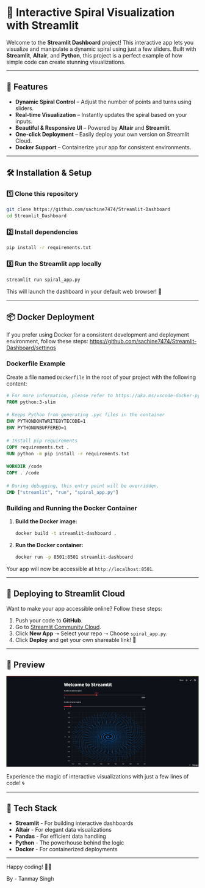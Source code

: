 # 🚀 Interactive Spiral Visualization with Streamlit

Welcome to the **Streamlit Dashboard** project! This interactive app lets you visualize and manipulate a dynamic spiral using just a few sliders. Built with **Streamlit**, **Altair**, and **Python**, this project is a perfect example of how simple code can create stunning visualizations.

---

## 🎨 Features
- **Dynamic Spiral Control** – Adjust the number of points and turns using sliders.
- **Real-time Visualization** – Instantly updates the spiral based on your inputs.
- **Beautiful & Responsive UI** – Powered by **Altair** and **Streamlit**.
- **One-click Deployment** – Easily deploy your own version on Streamlit Cloud.
- **Docker Support** – Containerize your app for consistent environments.

---

## 🛠️ Installation & Setup

### 1️⃣ Clone this repository
```bash
git clone https://github.com/sachine7474/Streamlit-Dashboard
cd Streamlit_Dashboard
```

### 2️⃣ Install dependencies
```bash
pip install -r requirements.txt
```

### 3️⃣ Run the Streamlit app locally
```bash
streamlit run spiral_app.py
```

This will launch the dashboard in your default web browser! 🎉

---

## 📦 Docker Deployment

If you prefer using Docker for a consistent development and deployment environment, follow these steps:
https://github.com/sachine7474/Streamlit-Dashboard/settings
### Dockerfile Example
Create a file named `Dockerfile` in the root of your project with the following content:

```dockerfile
# For more information, please refer to https://aka.ms/vscode-docker-python
FROM python:3-slim

# Keeps Python from generating .pyc files in the container
ENV PYTHONDONTWRITEBYTECODE=1
ENV PYTHONUNBUFFERED=1

# Install pip requirements
COPY requirements.txt . 
RUN python -m pip install -r requirements.txt

WORKDIR /code
COPY . /code

# During debugging, this entry point will be overridden.
CMD ["streamlit", "run", "spiral_app.py"]
```

### Building and Running the Docker Container
1. **Build the Docker image:**
   ```bash
   docker build -t streamlit-dashboard .
   ```
2. **Run the Docker container:**
   ```bash
   docker run -p 8501:8501 streamlit-dashboard
   ```
Your app will now be accessible at `http://localhost:8501`.

---

## 📡 Deploying to Streamlit Cloud

Want to make your app accessible online? Follow these steps:
1. Push your code to **GitHub**.
2. Go to [Streamlit Community Cloud](https://share.streamlit.io/).
3. Click **New App** ➝ Select your repo ➝ Choose `spiral_app.py`.
4. Click **Deploy** and get your own shareable link! 🚀

---

## 📸 Preview
![Spiral Preview](https://github.com/sachine7474/Streamlit-Dashboard/blob/main/image.png)

Experience the magic of interactive visualizations with just a few lines of code! 🌀

---

## 📌 Tech Stack
- **Streamlit** - For building interactive dashboards
- **Altair** - For elegant data visualizations
- **Pandas** - For efficient data handling
- **Python** - The powerhouse behind the logic
- **Docker** - For containerized deployments


---

Happy coding! 🎨✨

By - Tanmay Singh
